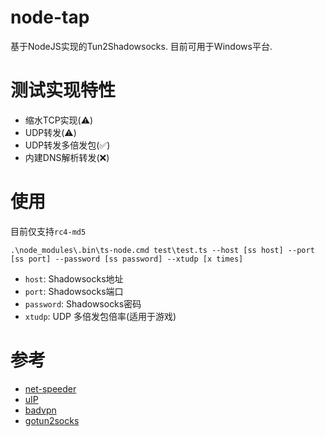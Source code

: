 # node-tap
基于NodeJS实现的Tun2Shadowsocks.
目前可用于Windows平台.

# 测试实现特性
* 缩水TCP实现(⚠️)
* UDP转发(⚠️)
* UDP转发多倍发包(✅)
* 内建DNS解析转发(❌)

# 使用
目前仅支持`rc4-md5`
```
.\node_modules\.bin\ts-node.cmd test\test.ts --host [ss host] --port [ss port] --password [ss password] --xtudp [x times]
```

* `host`: Shadowsocks地址
* `port`: Shadowsocks端口
* `password`: Shadowsocks密码
* `xtudp`: UDP 多倍发包倍率(适用于游戏)

# 参考
* [net-speeder](https://github.com/snooda/net-speeder)
* [uIP](https://en.wikipedia.org/wiki/UIP_(micro_IP))
* [badvpn](https://github.com/ambrop72/badvpn)
* [gotun2socks](https://github.com/yinghuocho/gotun2socks)